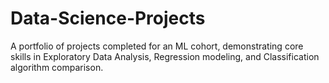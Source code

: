 # Data-Science-Projects
A portfolio of projects completed for an ML cohort, demonstrating core skills in Exploratory Data Analysis, Regression modeling, and Classification algorithm comparison.
